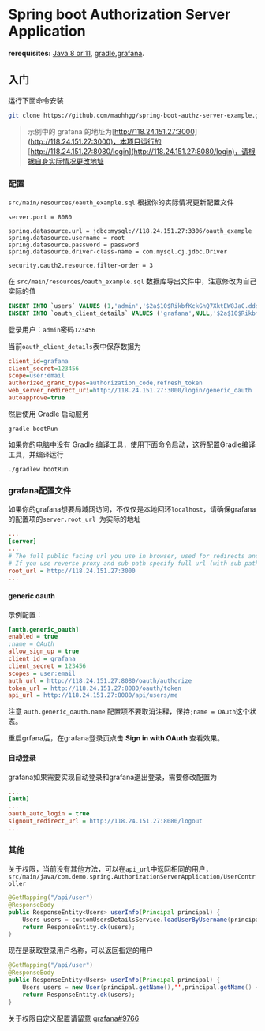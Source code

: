 # **Spring boot Authorization Server Application**

**rerequisites:** [Java 8 or 11](https://adoptopenjdk.net/), [gradle](gradle.org),[grafana](https://grafana.com/).

## 入门

运行下面命令安装

```bash
git clone https://github.com/maohhgg/spring-boot-authz-server-example.git
```

> 示例中的 grafana 的地址为[http://118.24.151.27:3000](http://118.24.151.27:3000)，本项目运行的 [http://118.24.151.27:8080/login](http://118.24.151.27:8080/login)，请根据自身实际情况更改地址

### 配置



`src/main/resources/oauth_example.sql` 根据你的实际情况更新配置文件

```properties
server.port = 8080

spring.datasource.url = jdbc:mysql://118.24.151.27:3306/oauth_example
spring.datasource.username = root
spring.datasource.password = password
spring.datasource.driver-class-name = com.mysql.cj.jdbc.Driver

security.oauth2.resource.filter-order = 3
```

在 `src/main/resources/oauth_example.sql` 数据库导出文件中，注意修改为自己实际的值

```sql
INSERT INTO `users` VALUES (1,'admin','$2a$10$RikbfKckGhQ7XktEW8JaC.ddscwh4s24fhgr.Tk2AEPT7Qfu8G0Jq','admin@local',1);
INSERT INTO `oauth_client_details` VALUES ('grafana',NULL,'$2a$10$RikbfKckGhQ7XktEW8JaC.ddscwh4s24fhgr.Tk2AEPT7Qfu8G0Jq','','authorization_code,refresh_token','http://118.24.151.27:3000/login/generic_oauth',NULL,900,NULL,'{}','true');
```

登录用户：`admin`密码`123456`

当前`oauth_client_details`表中保存数据为

```ini
client_id=grafana
client_secret=123456
scope=user:email
authorized_grant_types=authorization_code,refresh_token
web_server_redirect_uri=http://118.24.151.27:3000/login/generic_oauth
autoapprove=true
```

然后使用 Gradle 启动服务

```shell
gradle bootRun
```

如果你的电脑中没有 Gradle 编译工具，使用下面命令启动，这将配置Gradle编译工具，并编译运行

```shell
./gradlew bootRun
```



### grafana配置文件



如果你的grafana想要局域网访问，不仅仅是本地回环`localhost`，请确保grafana的配置项的`server.root_url `为实际的地址

```ini
...
[server]
...
# The full public facing url you use in browser, used for redirects and emails
# If you use reverse proxy and sub path specify full url (with sub path)
root_url = http://118.24.151.27:3000
...
```

#### generic oauth

示例配置：

```ini
[auth.generic_oauth]
enabled = true
;name = OAuth
allow_sign_up = true
client_id = grafana
client_secret = 123456
scopes = user:email
auth_url = http://118.24.151.27:8080/oauth/authorize
token_url = http://118.24.151.27:8080/oauth/token
api_url = http://118.24.151.27:8080/api/users/me
```

注意 `auth.generic_oauth.name`  配置项不要取消注释，保持`;name = OAuth`这个状态。

重启grfana后，在grafana登录页点击 **Sign in with OAuth** 查看效果。

#### 自动登录

grafana如果需要实现自动登录和grafana退出登录，需要修改配置为

```ini
...
[auth]
...
oauth_auto_login = true
signout_redirect_url = http://118.24.151.27:8080/logout
...
```



### 其他



关于权限，当前没有其他方法，可以在`api_url`中返回相同的用户，`src/main/java/com.demo.spring.AuthorizationServerApplication/UserController`

```java
@GetMapping("/api/user")
@ResponseBody
public ResponseEntity<Users> userInfo(Principal principal) {
    Users users = customUsersDetailsService.loadUserByUsername(principal.getName());
    return ResponseEntity.ok(users);
}
```

现在是获取登录用户名称，可以返回指定的用户

```java
@GetMapping("/api/user")
@ResponseBody
public ResponseEntity<Users> userInfo(Principal principal) {
    Users users = new User(principal.getName(),'',principal.getName() + "@qq.com");
    return ResponseEntity.ok(users);
}
```

关于权限自定义配置请留意 [grafana#9766](https://github.com/grafana/grafana/issues/9766)